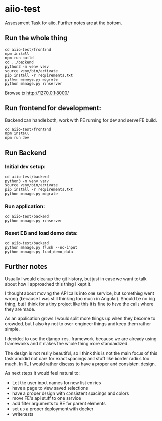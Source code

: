 # aiio-test

Assessment Task for aiio. Further notes are at the bottom.

## Run the whole thing

    cd aiio-test/frontend
    npm install
    npm run build
    cd ../backend
    python3 -m venv venv
    source venv/bin/activate
    pip install -r requirements.txt
    python manage.py migrate
    python manage.py runserver

Browse to http://127.0.0.1:8000/

## Run frontend for development:

Backend can handle both, work with FE running for dev and serve FE build.

    cd aiio-test/frontend
    npm install
    npm run dev

## Run Backend

### Initial dev setup:

    cd aiio-test/backend
    python3 -m venv venv
    source venv/bin/activate
    pip install -r requirements.txt
    python manage.py migrate

### Run application:

    cd aiio-test/backend
    python manage.py runserver

### Reset DB and load demo data:

    cd aiio-test/backend
    python manage.py flush --no-input
    python manage.py load_demo_data

## Further notes

Usually I would cleanup the git history, but just in case we want to talk about how I approached this thing I kept it.

I thought about moving the API calls into one service, but something went wrong (because I was still thinking too much in Angular). Should be no big thing, but I think for a tiny project like this it is fine to have the calls where they are made.

As an application grows I would split more things up when they become to crowded, but I also try not to over-engineer things and keep them rather simple.

I decided to use the django-rest-framework, because we are already using frameworks and it makes the whole thing more standardized.

The design is not really beautiful, so I think this is not the main focus of this task and did not care for exact spacings and stuff like border radius too much. In RL I would rather discuss to have a proper and consistent design.

As next steps it would feel natural to:

- Let the user input names for new list entries
- have a page to view saved selections
- have a proper design with consistent spacings and colors
- move FE's api stuff to one service
- add filter arguments to BE for parent elements
- set up a proper deployment with docker
- write tests
